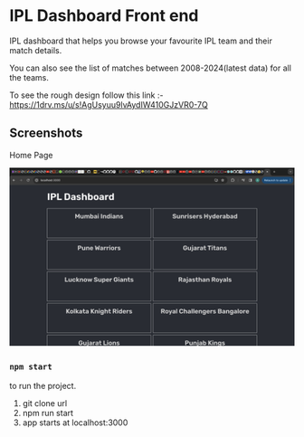 # IPL Dashboard Front end

IPL dashboard that helps you browse your favourite IPL team and their match details. 

You can also see the list of matches between 2008-2024(latest data) for all the teams.

To see the rough design follow this link :- https://1drv.ms/u/s!AgUsyuu9lvAydIW410GJzVR0-7Q

## Screenshots

Home Page

![alt text](<Screenshot 2024-09-01 at 5.22.29 PM.png>)


### `npm start`

to run the project. 
1) git clone url
2) npm run start
3) app starts at localhost:3000
